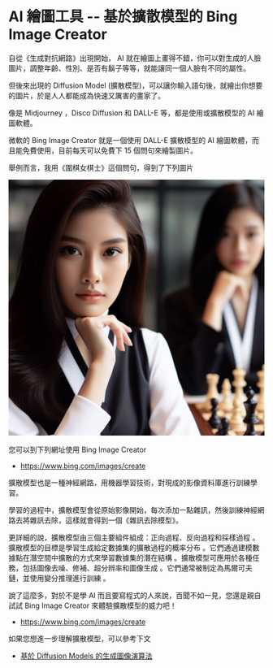 # AI 繪圖工具 -- 基於擴散模型的 Bing Image Creator

自從《生成對抗網路》出現開始， AI 就在繪圖上畫得不錯，你可以對生成的人臉圖片，調整年齡、性別、是否有鬍子等等，就能讓同一個人臉有不同的屬性。

但後來出現的 Diffusion Model (擴散模型)，可以讓你輸入語句後，就繪出你想要的圖片，於是人人都能成為快速又厲害的畫家了。

像是 Midjourney ，Disco Diffusion 和 DALL-E 等，都是使用或擴散模型的 AI 繪圖軟體。

微軟的 Bing Image Creator 就是一個使用 DALL-E 擴散模型的 AI 繪圖軟體，而且能免費使用，目前每天可以免費下 15 個問句來繪製圖片。

舉例而言，我用《圍棋女棋士》這個問句，得到了下列圖片

![](../_img/女棋士1.jpg)

您可以到下列網址使用 Bing Image Creator

* https://www.bing.com/images/create


擴散模型也是一種神經網路，用機器學習技術，對現成的影像資料庫進行訓練學習。

學習的過程中，擴散模型會從原始影像開始，每次添加一點雜訊，然後訓練神經網路去將雜訊去除，這樣就會得到一個《雜訊去除模型》。

更詳細的說，擴散模型由三個主要組件組成：正向過程、反向過程和採樣過程 。擴散模型的目標是學習生成給定數據集的擴散過程的概率分布 。它們通過建模數據點在潛空間中擴散的方式來學習數據集的潛在結構 。擴散模型可應用於各種任務，包括圖像去噪、修補、超分辨率和圖像生成 。它們通常被制定為馬爾可夫鏈，並使用變分推理進行訓練 。

說了這麼多，對於不是學 AI 而且要寫程式的人來說，百聞不如一見，您還是親自試試 Bing Image Creator 來體驗擴散模型的威力吧！

* https://www.bing.com/images/create

如果您想進一步理解擴散模型，可以參考下文

* [基於 Diffusion Models 的生成圖像演算法](https://d246810g2000.medium.com/%E5%9F%BA%E6%96%BC-diffusion-models-%E7%9A%84%E7%94%9F%E6%88%90%E5%9C%96%E5%83%8F%E6%BC%94%E7%AE%97%E6%B3%95-984212710610)

